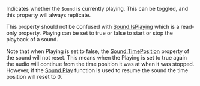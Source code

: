Indicates whether the `Sound` is currently playing. This can be toggled, and this property will always replicate.

This property should not be confused with [Sound.IsPlaying](https://developer.roblox.com/api-reference/property/Sound/IsPlaying) which is a read-only property. Playing can be set to true or false to start or stop the playback of a sound.

Note that when Playing is set to false, the [Sound.TimePosition](https://developer.roblox.com/api-reference/property/Sound/TimePosition) property of the sound will not reset. This means when the Playing is set to true again the audio will continue from the time position it was at when it was stopped. However, if the [Sound.Play](https://developer.roblox.com/api-reference/function/Sound/Play) function is used to resume the sound the time position will reset to 0.